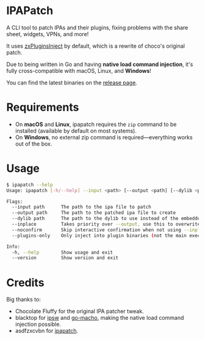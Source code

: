 # IPAPatch
A CLI tool to patch IPAs and their plugins, fixing problems with the share sheet, widgets, VPNs, and more!

It uses [zxPluginsInject](https://github.com/asdfzxcvbn/zxPluginsInject) by default, which is a rewrite of choco's original patch.

Due to being written in Go and having **native load command injection**, it's fully cross-compatible with macOS, Linux, and **Windows**!

You can find the latest binaries on the [release page](https://github.com/Sayonara382/ipapatch/releases/latest).

# Requirements
- On **macOS** and **Linux**, ipapatch requires the `zip` command to be installed (available by default on most systems).
- On **Windows**, no external zip command is required—everything works out of the box.

# Usage
```bash
$ ipapatch --help
Usage: ipapatch [-h/--help] --input <path> [--output <path] [--dylib <path>] [--inplace] [--noconfirm] [--plugins-only] [--version]

Flags:
  --input path      The path to the ipa file to patch
  --output path     The path to the patched ipa file to create
  --dylib path      The path to the dylib to use instead of the embedded zxPluginsInject
  --inplace         Takes priority over --output, use this to overwrite the input file
  --noconfirm       Skip interactive confirmation when not using --inplace, overwriting a file that already exists, etc
  --plugins-only    Only inject into plugin binaries (not the main executable)

Info:
  -h, --help        Show usage and exit
  --version         Show version and exit
```

# Credits
Big thanks to:

- Chocolate Fluffy for the original IPA patcher tweak.
- blacktop for [ipsw](https://github.com/blacktop/ipsw) and [go-macho](https://github.com/blacktop/go-macho), making the native load command injection possible.
- asdfzxcvbn for [ipapatch](https://github.com/asdfzxcvbn/ipapatch).